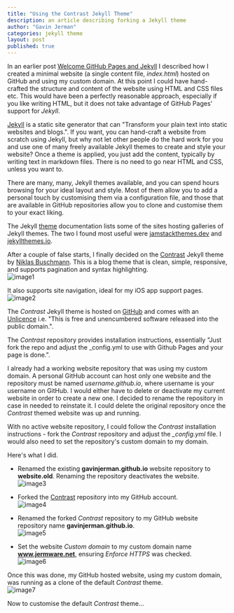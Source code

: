 ```yaml
---
title: "Using the Contrast Jekyll Theme"
description: an article describing forking a Jekyll theme
author: "Gavin Jerman"
categories: jekyll theme
layout: post
published: true
---
```


In an earlier post [Welcome GitHub Pages and Jekyll](/2020/04/welcome-github-jekyll) I described how I created a minimal website (a single content file, *index.html*) hosted on GitHub and using my custom domain. At this point I could have hand-crafted the structure and content of the website using HTML and CSS files etc. This would have been a perfectly reasonable approach, especially if you like writing HTML, but it does not take advantage of GitHub Pages' support for *Jekyll*.


[Jekyll](https://jekyllrb.com) is a static site generator that can "Transform your plain text into static websites and blogs.". If you want, you can hand-craft a website from scratch using Jekyll, but why not let other people do the hard work for you and use one of many freely available Jekyll themes to create and style your website? Once a theme is applied, you just add the content, typically by writing text in markdown files. There is no need to go near HTML and CSS, unless you want to.

There are many, many, Jekyll themes available, and you can spend hours browsing for your ideal layout and style. Most of them allow you to add a personal touch by customising them via a configuration file, and those that are available in GitHub repositories allow you to clone and customise them to your exact liking.

The Jekyll [theme](https://jekyllrb.com/docs/themes/) documentation lists some of the sites hosting galleries of Jekyll themes. The two I found most useful were [jamstackthemes.dev](https://jamstackthemes.dev/ssg/jekyll/) and [jekyllthemes.io](https://jekyllthemes.io/).

After a couple of false starts, I finally decided on the [Contrast](https://jekyllthemes.io/theme/contrast) Jekyll theme by [Niklas Buschmann](https://github.com/niklasbuschmann). This is a blog theme that is clean, simple, responsive, and supports pagination and syntax highlighting.  
![image1](/images/2020-04-13-using-1.png)

It also supports site navigation, ideal for my iOS app support pages.  
![image2](/images/2020-04-13-using-2.png)

The *Contrast* Jekyll theme is hosted on [GitHub](https://github.com/niklasbuschmann/contrast) and comes with an [Unlicence](https://unlicense.org) i.e. "This is free and unencumbered software released into the public domain.".

The *Contrast* repository provides installation instructions, essentially "Just fork the repo and adjust the _config.yml to use with Github Pages and your page is done.".

I already had a working website repository that was using my custom domain. A personal GitHub account can host only one website and the repository must be named *username.github.io*, where username is your username on GitHub. I would either have to delete or deactivate my current website in order to create a new one. I decided to rename the repository in case in needed to reinstate it. I could delete the original repository once the *Contrast* themed website was up and running.

With no active website repository, I could follow the *Contrast* installation instructions - fork the *Contrast* repository and adjust the *_config.yml* file. I would also need to set the repository's custom domain to my domain.

Here's what I did.

- Renamed the existing **gavinjerman.github.io** website repository to **website.old**. Renaming the repository deactivates the website.  
![image3](/images/2020-04-13-using-3.png)

- Forked the [Contrast](https://github.com/niklasbuschmann/contrast) repository into my GitHub account.  
![image4](/images/2020-04-13-using-4.png)

- Renamed the forked *Contrast* repository to my GitHub website repository name **gavinjerman.github.io**.  
![image5](/images/2020-04-13-using-5.png)

- Set the website *Custom domain* to my custom domain name **www.jermware.net**, ensuring *Enforce HTTPS* was checked.  
![image6](/images/2020-04-13-using-6.png)

Once this was done, my GitHub hosted website, using my custom domain, was running as a clone of the default *Contrast* theme.  
![image7](/images/2020-04-13-using-7.png)

Now to customise the default *Contrast* theme...
